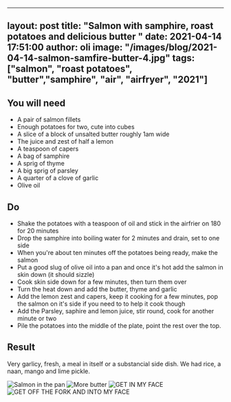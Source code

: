
---
layout: post
title:  "Salmon with samphire, roast potatoes and delicious butter  "
date:   2021-04-14 17:51:00
author: oli
image: "/images/blog/2021-04-14-salmon-samfire-butter-4.jpg"
tags: ["salmon", "roast potatoes", "butter","samphire", "air", "airfryer", "2021"]
---



## You will need

* A pair of salmon fillets
* Enough potatoes for two, cute into cubes
* A slice of a block of unsalted butter roughly 1am wide
* The juice and zest of half a lemon
* A teaspoon of capers
* A bag of samphire
* A sprig of thyme
* A big sprig of parsley
* A quarter of a clove of garlic
* Olive oil


## Do

* Shake the potatoes with a teaspoon of oil and stick in the airfrier on 180 for 20 minutes
* Drop the samphire into boiling water for 2 minutes and drain, set to one side
* When you're about ten minutes off the potatoes being ready, make the salmon
* Put a good slug of olive oil into a pan and once it's hot add the salmon in skin down (it should sizzle)
* Cook skin side down for a few minutes, then turn them over
* Turn the heat down and add the butter, thyme and garlic
* Add the lemon zest and capers, keep it cooking for a few minutes, pop the salmon on it's side if you need to to help it cook though
* Add the Parsley, saphire and lemon juice, stir round, cook for another minute or two
* Pile the potatoes into the middle of the plate, point the rest over the top.

## Result

Very garlicy, fresh, a meal in itself or a substancial side dish.  We had rice, a naan, mango and lime pickle.


![Salmon in the pan](/images/blog/2021-04-14-salmon-samfire-butter-1.jpg)
![More butter](/images/blog/2021-04-14-salmon-samfire-butter-2.jpg)
![GET IN MY FACE](/images/blog/2021-04-14-salmon-samfire-butter-3.jpg)
![GET OFF THE FORK AND INTO MY FACE](/images/blog/2021-04-14-salmon-samfire-butter-4.jpg)



